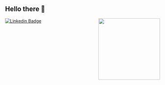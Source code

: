## Hello there 👀

<img align='right' src='https://user-images.githubusercontent.com/5713670/87202985-820dcb80-c2b6-11ea-9f56-7ec461c497c3.gif' width='200"'>

[![Linkedin Badge](https://img.shields.io/badge/-adamkartanowicz-blue?style=flat-square&logo=Linkedin&logoColor=white)](https://www.linkedin.com/in/adamkartanowicz/)

<!--
**kartonixon/kartonixon** is a ✨ _special_ ✨ repository because its `README.md` (this file) appears on your GitHub profile.
